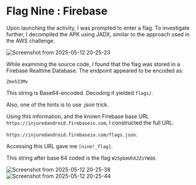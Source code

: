 # Flag Nine : Firebase

Upon launching the activity, I was prompted to enter a flag. To investigate further, I decompiled the APK using JADX, similar to the approach used in the AWS challenge.

![Screenshot from 2025-05-12 20-25-23](https://github.com/user-attachments/assets/c701c103-3121-41f9-a9d2-900e7b945c7d)

While examining the source code, I found that the flag was stored in a Firebase Realtime Database. The endpoint appeared to be encoded as:

`ZmxhZ3Mv`

This string is Base64-encoded. Decoding it yielded `flags/`.

Also, one of the hints is to use .json trick.

Using this information, and the known Firebase base URL `https://injuredandroid.firebaseio.com`, I constructed the full URL:

`https://injuredandroid.firebaseio.com/flags.json`.

Accessing this URL gave me `[nine!_flag]`.

This string after base 64 coded is the flag `W25pbmUhX2ZsYWdd`.

![Screenshot from 2025-05-12 20-25-38](https://github.com/user-attachments/assets/5bee3543-070c-4e1c-a731-90c33764ff87)
![Screenshot from 2025-05-12 20-25-44](https://github.com/user-attachments/assets/e0548b74-e9c1-4728-8b2e-a2d9f1fe6498)





